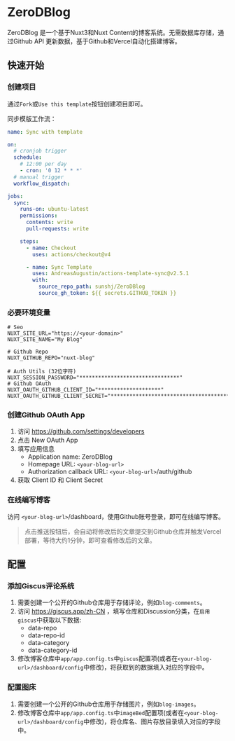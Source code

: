 # ZeroDBlog

ZeroDBlog 是一个基于Nuxt3和Nuxt Content的博客系统。无需数据库存储，通过Github API 更新数据，基于Github和Vercel自动化搭建博客。

## 快速开始

### 创建项目

通过`Fork`或`Use this template`按钮创建项目即可。

同步模版工作流：

```yaml [.github/workflows/sync.yml]
name: Sync with template

on:
  # cronjob trigger
  schedule:
    # 12:00 per day
    - cron: '0 12 * * *'
  # manual trigger
  workflow_dispatch:

jobs:
  sync:
    runs-on: ubuntu-latest
    permissions:
      contents: write
      pull-requests: write

    steps:
      - name: Checkout
        uses: actions/checkout@v4

      - name: Sync Template
        uses: AndreasAugustin/actions-template-sync@v2.5.1
        with:
          source_repo_path: sunshj/ZeroDBlog
          source_gh_token: ${{ secrets.GITHUB_TOKEN }}
```

### 必要环境变量

```env
# Seo
NUXT_SITE_URL="https://<your-domain>"
NUXT_SITE_NAME="My Blog"

# Github Repo
NUXT_GITHUB_REPO="nuxt-blog"

# Auth Utils (32位字符)
NUXT_SESSION_PASSWORD="********************************"
# Github OAuth
NUXT_OAUTH_GITHUB_CLIENT_ID="********************"
NUXT_OAUTH_GITHUB_CLIENT_SECRET="****************************************"

```

### 创建Github OAuth App

1. 访问 https://github.com/settings/developers
2. 点击 New OAuth App
3. 填写应用信息
   - Application name: ZeroDBlog
   - Homepage URL: `<your-blog-url>`
   - Authorization callback URL: `<your-blog-url>`/auth/github
4. 获取 Client ID 和 Client Secret

### 在线编写博客

访问 `<your-blog-url>`/dashboard，使用Github账号登录，即可在线编写博客。

> 点击推送按钮后，会自动将修改后的文章提交到Github仓库并触发Vercel 部署，等待大约1分钟，即可查看修改后的文章。

## 配置

### 添加Giscus评论系统

1. 需要创建一个公开的Github仓库用于存储评论，例如`blog-comments`。
2. 访问 https://giscus.app/zh-CN ，填写仓库和Discussion分类，在`启用 giscus`中获取以下数据:
   - data-repo
   - data-repo-id
   - data-category
   - data-category-id
3. 修改博客仓库中`app/app.config.ts`中`giscus`配置项(或者在`<your-blog-url>/dashboard/config`中修改)，将获取到的数据填入对应的字段中。

### 配置图床

1. 需要创建一个公开的Github仓库用于存储图片，例如`blog-images`。
2. 修改博客仓库中`app/app.config.ts`中`imageBed`配置项(或者在`<your-blog-url>/dashboard/config`中修改)，将仓库名、图片存放目录填入对应的字段中。
